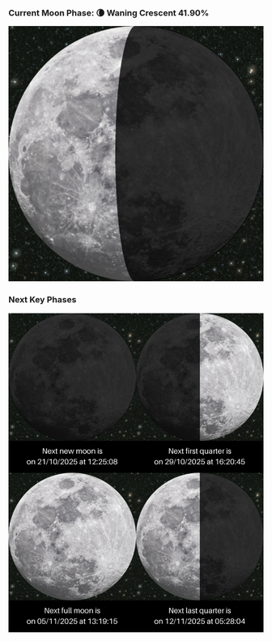 ### Current Moon Phase: 🌘 Waning Crescent 41.90%
![Moon Phase](moonphase.png)
### Next Key Phases
![Gallery](gallery.png)